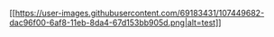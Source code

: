 [[https://user-images.githubusercontent.com/69183431/107449682-dac96f00-6af8-11eb-8da4-67d153bb905d.png|alt=test]]
